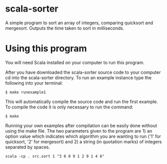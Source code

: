 # scala-sorter
A simple program to sort an array of integers, comparing quicksort and mergesort. Outputs the time taken to sort in milliseconds.

# Using this program
You will need Scala installed on your computer to run this program.

After you have downloaded the scala-sorter source code to your computer cd into the scala-sorter directory. To run an example instance type the following into your terminal:

``$ make runexample1``

This will automatically compile the source code and run the first example. To compile the code it is only necessary to run the command: 


``$ make``

Running your own examples after compilation can be easily done without using the make file. The two parameters given to the program are 1) an option value which indicates which algorithm you are wanting to run ('1' for quicksort, '2' for mergesort) and 2) a string (in quotation marks) of integers separated by spaces.

``scala -cp . src.sort 1 "3 6 0 9 1 2 9 1 4 6"``


